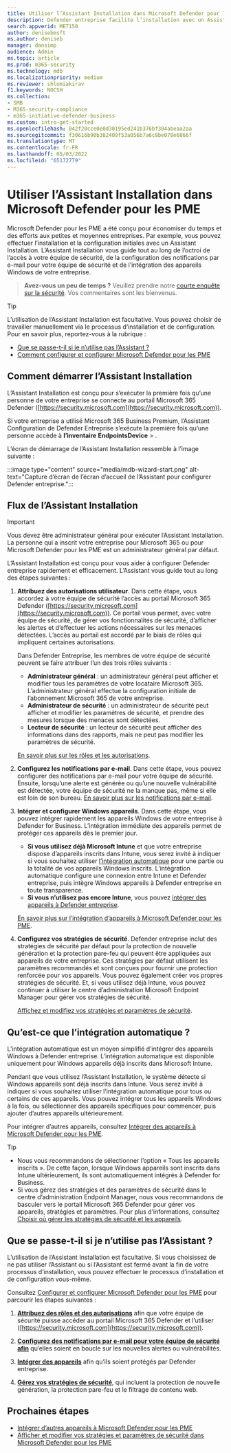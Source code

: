 ```yaml
---
title: Utiliser l’Assistant Installation dans Microsoft Defender pour les PME
description: Defender entreprise facilite l’installation avec un Assistant qui s’exécute la première fois que vous utilisez Defender entreprise. Découvrez le fonctionnement de l’Assistant Installation.
search.appverid: MET150
author: denisebmsft
ms.author: deniseb
manager: dansimp
audience: Admin
ms.topic: article
ms.prod: m365-security
ms.technology: mdb
ms.localizationpriority: medium
ms.reviewer: shlomiakirav
f1.keywords: NOCSH
ms.collection:
- SMB
- M365-security-compliance
- m365-initiative-defender-business
ms.custom: intro-get-started
ms.openlocfilehash: 042f20cce0e0d30195ed241b376bf304abeaa2aa
ms.sourcegitcommit: f30616b90b382409f53a056b7a6c8be078e6866f
ms.translationtype: MT
ms.contentlocale: fr-FR
ms.lasthandoff: 05/03/2022
ms.locfileid: "65172779"
---
```

# <a name="use-the-setup-wizard-in-microsoft-defender-for-business"></a>Utiliser l’Assistant Installation dans Microsoft Defender pour les PME

Microsoft Defender pour les PME a été conçu pour économiser du temps et des efforts aux petites et moyennes entreprises. Par exemple, vous pouvez effectuer l’installation et la configuration initiales avec un Assistant Installation. L’Assistant Installation vous guide tout au long de l’octroi de l’accès à votre équipe de sécurité, de la configuration des notifications par e-mail pour votre équipe de sécurité et de l’intégration des appareils Windows de votre entreprise.

>
> **Avez-vous un peu de temps ?**
> Veuillez prendre notre <a href="https://microsoft.qualtrics.com/jfe/form/SV_0JPjTPHGEWTQr4y" target="_blank">courte enquête sur la sécurité</a>. Vos commentaires sont les bienvenus.
>

> [!TIP]
> L’utilisation de l’Assistant Installation est facultative. Vous pouvez choisir de travailler manuellement via le processus d’installation et de configuration. Pour en savoir plus, reportez-vous à la rubrique :
> - [Que se passe-t-il si je n’utilise pas l’Assistant ?](#what-happens-if-i-dont-use-the-wizard)
> - [Comment configurer et configurer Microsoft Defender pour les PME](mdb-setup-configuration.md)

## <a name="how-to-start-the-setup-wizard"></a>Comment démarrer l’Assistant Installation

L’Assistant Installation est conçu pour s’exécuter la première fois qu’une personne de votre entreprise se connecte au portail Microsoft 365 Defender ([https://security.microsoft.com](https://security.microsoft.com)). 

Si votre entreprise a utilisé Microsoft 365 Business Premium, l’Assistant Configuration de Defender Entreprise s’exécute la première fois qu’une personne accède à **l’inventaire** **EndpointsDevice** > . 

L’écran de démarrage de l’Assistant Installation ressemble à l’image suivante :

:::image type="content" source="media/mdb-wizard-start.png" alt-text="Capture d’écran de l’écran d’accueil de l’Assistant pour configurer Defender entreprise.":::

## <a name="the-setup-wizard-flow"></a>Flux de l’Assistant Installation

> [!IMPORTANT]
> Vous devez être administrateur général pour exécuter l’Assistant Installation. La personne qui a inscrit votre entreprise pour Microsoft 365 ou pour Microsoft Defender pour les PME est un administrateur général par défaut.

L’Assistant Installation est conçu pour vous aider à configurer Defender entreprise rapidement et efficacement. L’Assistant vous guide tout au long des étapes suivantes :

1. **Attribuez des autorisations utilisateur**. Dans cette étape, vous accordez à votre équipe de sécurité l’accès au portail Microsoft 365 Defender ([https://security.microsoft.com](https://security.microsoft.com)). Ce portail vous permet, avec votre équipe de sécurité, de gérer vos fonctionnalités de sécurité, d’afficher les alertes et d’effectuer les actions nécessaires sur les menaces détectées. L’accès au portail est accordé par le biais de rôles qui impliquent certaines autorisations.

   Dans Defender Entreprise, les membres de votre équipe de sécurité peuvent se faire attribuer l’un des trois rôles suivants :<br/>
   
   - **Administrateur général** : un administrateur général peut afficher et modifier tous les paramètres de votre locataire Microsoft 365. L’administrateur général effectue la configuration initiale de l’abonnement Microsoft 365 de votre entreprise. 
   - **Administrateur de sécurité** : un administrateur de sécurité peut afficher et modifier les paramètres de sécurité, et prendre des mesures lorsque des menaces sont détectées.
   - **Lecteur de sécurité** : un lecteur de sécurité peut afficher des informations dans des rapports, mais ne peut pas modifier les paramètres de sécurité. 

   [En savoir plus sur les rôles et les autorisations](mdb-roles-permissions.md). 

2. **Configurez les notifications par e-mail**. Dans cette étape, vous pouvez configurer des notifications par e-mail pour votre équipe de sécurité. Ensuite, lorsqu’une alerte est générée ou qu’une nouvelle vulnérabilité est détectée, votre équipe de sécurité ne la manque pas, même si elle est loin de son bureau. [En savoir plus sur les notifications par e-mail](mdb-email-notifications.md). 

3. **Intégrer et configurer Windows appareils**. Dans cette étape, vous pouvez intégrer rapidement les appareils Windows de votre entreprise à Defender for Business. L’intégration immédiate des appareils permet de protéger ces appareils dès le premier jour. 

   - **Si vous utilisez déjà Microsoft Intune** et que votre entreprise dispose d’appareils inscrits dans Intune, vous serez invité à indiquer si vous souhaitez utiliser [l’intégration automatique](#what-is-automatic-onboarding) pour une partie ou la totalité de vos appareils Windows inscrits. L’intégration automatique configure une connexion entre Intune et Defender entreprise, puis intègre Windows appareils à Defender entreprise en toute transparence. 
   - **Si vous n’utilisez pas encore Intune**, vous pouvez [intégrer des appareils à Defender entreprise](mdb-onboard-devices.md). 
   
   [En savoir plus sur l’intégration d’appareils à Microsoft Defender pour les PME](mdb-onboard-devices.md).
   
4. **Configurez vos stratégies de sécurité**. Defender entreprise inclut des stratégies de sécurité par défaut pour la protection de nouvelle génération et la protection pare-feu qui peuvent être appliquées aux appareils de votre entreprise. Ces stratégies par défaut utilisent les paramètres recommandés et sont conçues pour fournir une protection renforcée pour vos appareils. Vous pouvez également créer vos propres stratégies de sécurité. Et, si vous utilisez déjà Intune, vous pouvez continuer à utiliser le centre d’administration Microsoft Endpoint Manager pour gérer vos stratégies de sécurité.

   [Affichez et modifiez vos stratégies et paramètres de sécurité](mdb-configure-security-settings.md).

## <a name="what-is-automatic-onboarding"></a>Qu’est-ce que l’intégration automatique ?

L’intégration automatique est un moyen simplifié d’intégrer des appareils Windows à Defender entreprise. L’intégration automatique est disponible uniquement pour Windows appareils déjà inscrits dans Microsoft Intune. 

Pendant que vous utilisez l’Assistant Installation, le système détecte si Windows appareils sont déjà inscrits dans Intune. Vous serez invité à indiquer si vous souhaitez utiliser l’intégration automatique pour tous ou certains de ces appareils. Vous pouvez intégrer tous les appareils Windows à la fois, ou sélectionner des appareils spécifiques pour commencer, puis ajouter d’autres appareils ultérieurement. 

Pour intégrer d’autres appareils, consultez [Intégrer des appareils à Microsoft Defender pour les PME](mdb-onboard-devices.md).

> [!TIP]
> - Nous vous recommandons de sélectionner l’option « Tous les appareils inscrits ». De cette façon, lorsque Windows appareils sont inscrits dans Intune ultérieurement, ils sont automatiquement intégrés à Defender for Business. 
> - Si vous gérez des stratégies et des paramètres de sécurité dans le centre d’administration Endpoint Manager, nous vous recommandons de basculer vers le portail Microsoft 365 Defender pour gérer vos appareils, stratégies et paramètres. Pour plus d’informations, consultez [Choisir où gérer les stratégies de sécurité et les appareils](mdb-configure-security-settings.md#choose-where-to-manage-security-policies-and-devices).

## <a name="what-happens-if-i-dont-use-the-wizard"></a>Que se passe-t-il si je n’utilise pas l’Assistant ?

L’utilisation de l’Assistant Installation est facultative. Si vous choisissez de ne pas utiliser l’Assistant ou si l’Assistant est fermé avant la fin de votre processus d’installation, vous pouvez effectuer le processus d’installation et de configuration vous-même. 

Consultez [Configurer et configurer Microsoft Defender pour les PME](mdb-setup-configuration.md) pour parcourir les étapes suivantes :

1. **[Attribuez des rôles et des autorisations](mdb-roles-permissions.md)** afin que votre équipe de sécurité puisse accéder au portail Microsoft 365 Defender et l’utiliser ([https://security.microsoft.com](https://security.microsoft.com)).

2. **[Configurez des notifications par e-mail pour votre équipe de sécurité afin](mdb-email-notifications.md)** qu’elles soient en boucle sur les nouvelles alertes ou vulnérabilités.

3. **[Intégrer des appareils](mdb-onboard-devices.md)** afin qu’ils soient protégés par Defender entreprise.

4. **[Gérez vos stratégies de sécurité](mdb-configure-security-settings.md)**, qui incluent la protection de nouvelle génération, la protection pare-feu et le filtrage de contenu web.

## <a name="next-steps"></a>Prochaines étapes

- [Intégrer d’autres appareils à Microsoft Defender pour les PME](mdb-onboard-devices.md)
- [Afficher et modifier vos stratégies et paramètres de sécurité dans Microsoft Defender pour les PME](mdb-configure-security-settings.md)